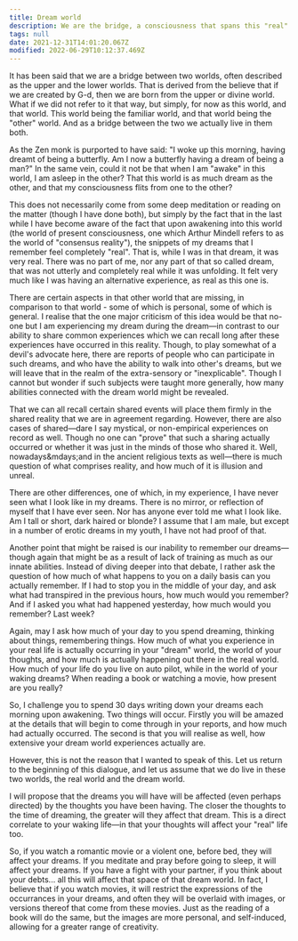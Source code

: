 ```yaml
---
title: Dream world
description: We are the bridge, a consciousness that spans this "real" world and another world which we experience in our dreams.
tags: null
date: 2021-12-31T14:01:20.067Z
modified: 2022-06-29T10:12:37.469Z
---
```


It has been said that we are a bridge between two worlds, often described as the upper and the lower worlds. That is derived from the believe that if we are created by G-d, then we are born from the upper or divine world. What if we did not refer to it that way, but simply, for now as this world, and that world. This world being the familiar world, and that world being the "other" world. And as a bridge between the two we actually live in them both.

As the Zen monk is purported to have said: "I woke up this morning, having dreamt of being a butterfly. Am I now a butterfly having a dream of being a man?" In the same vein, could it not be that when I am "awake" in this world, I am asleep in the other? That this world is as much dream as the other, and that my consciousness flits from one to the other?

This does not necessarily come from some deep meditation or reading on the matter (though I have done both), but simply by the fact that in the last while I have become aware of the fact that upon awakening into this world (the world of present consciousness, one which Arthur Mindell refers to as the world of "consensus reality"), the snippets of my dreams that I remember feel completely "real". That is, while I was in that dream, it was very real. There was no part of me, nor any part of that so called dream, that was not utterly and completely real while it was unfolding. It felt very much like I was having an alternative experience, as real as this one is.

There are certain aspects in that other world that are missing, in comparison to that world - some of which is personal, some of which is general. I realise that the one major criticism of this idea would be that no-one but I am experiencing my dream during the dream&mdash;in contrast to our ability to share common experiences which we can recall long after these experiences have occurred in this reality. Though, to play somewhat of a devil's advocate here, there are reports of people who can participate in such dreams, and who have the ability to walk into other's dreams, but we will leave that in the realm of the extra-sensory or "inexplicable". Though I cannot but wonder if such subjects were taught more generally, how many abilities connected with the dream world might be revealed.

That we can all recall certain shared events will place them firmly in the shared reality that we are in agreement regarding. However, there are also cases of shared&mdash;dare I say mystical, or non-empirical experiences on record as well. Though no one can "prove" that such a sharing actually occurred or whether it was just in the minds of those who shared it. Well, nowadays&mdays;and in the ancient religious texts as well&mdash;there is much question of what comprises reality, and how much of it is illusion and unreal.

There are other differences, one of which, in my experience, I have never seen what I look like in my dreams. There is no mirror, or reflection of myself that I have ever seen. Nor has anyone ever told me what I look like. Am I tall or short, dark haired or blonde? I assume that I am male, but except in a number of erotic dreams in my youth, I have not had proof of that.

Another point that might be raised is our inability to remember our dreams&mdash;though again that might be as a result of lack of training as much as our innate abilities. Instead of diving deeper into that debate, I rather ask the question of how much of what happens to you on a daily basis can you actually remember. If I had to stop you in the middle of your day, and ask what had transpired in the previous hours, how much would you remember? And if I asked you what had happened yesterday, how much would you remember? Last week?

Again, may I ask how much of your day to you spend dreaming, thinking about things, remembering things. How much of what you experience in your real life is actually occurring in your "dream" world, the world of your thoughts, and how much is actually happening out there in the real world. How much of your life do you live on auto pilot, while in the world of your waking dreams? When reading a book or watching a movie, how present are you really?

So, I challenge you to spend 30 days writing down your dreams each morning upon awakening. Two things will occur. Firstly you will be amazed at the details that will begin to come through in your reports, and how much had actually occurred. The second is that you will realise as well, how extensive your dream world experiences actually are.

However, this is not the reason that I wanted to speak of this. Let us return to the beginning of this dialogue, and let us assume that we do live in these two worlds, the real world and the dream world.

I will propose that the dreams you will have will be affected (even perhaps directed) by the thoughts you have been having. The closer the thoughts to the time of dreaming, the greater will they affect that dream. This is a direct correlate to your waking life&mdash;in that your thoughts will affect your "real" life too.

So, if you watch a romantic movie or a violent one, before bed, they will affect your dreams. If you meditate and pray before going to sleep, it will affect your dreams. If you have a fight with your partner, if you think about your debts... all this will affect that space of that dream world. In fact, I believe that if you watch movies, it will restrict the expressions of the occurrances in your dreams, and often they will be overlaid with images, or versions thereof that come from these movies. Just as the reading of a book will do the same, but the images are more personal, and self-induced, allowing for a greater range of creativity.
